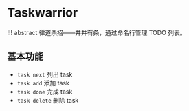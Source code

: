 # Taskwarrior

!!! abstract
    律道杀招——井井有条，通过命名行管理 TODO 列表。


## 基本功能


- `task next` 列出 task
- `task add` 添加 task
- `task done` 完成 task
- `task delete` 删除 task
